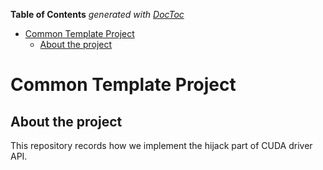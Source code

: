 <!-- START doctoc generated TOC please keep comment here to allow auto update -->
<!-- DON'T EDIT THIS SECTION, INSTEAD RE-RUN doctoc TO UPDATE -->
**Table of Contents**  *generated with [DocToc](https://github.com/thlorenz/doctoc)*

- [Common Template Project](#common-template-project)
  - [About the project](#about-the-project)

<!-- END doctoc generated TOC please keep comment here to allow auto update -->

# Common Template Project

## About the project

This repository records how we implement the hijack part of CUDA driver API.

